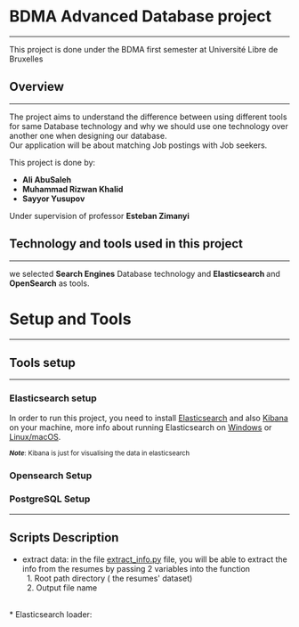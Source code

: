 # BDMA Advanced Database project
<hr>

This project is done under the BDMA first semester at Université Libre de Bruxelles

## Overview
<hr>

The project aims to understand the difference between using 
different tools for same Database technology and why we
should use one technology over another one 
when designing our database. <br>
Our application will be about matching Job postings with Job seekers.

This project is done by: <br />
* <b>Ali AbuSaleh
* Muhammad Rizwan Khalid 
* Sayyor Yusupov</b> <br/>

 Under supervision of professor <b>Esteban Zimanyi</b>


## Technology and tools used in this project
<hr>

we selected <b>Search Engines</b> 
Database technology and <b> Elasticsearch </b> and <b>OpenSearch</b>
as tools. <br> 


# Setup and Tools

<hr>

## Tools setup 
 <hr> 

### Elasticsearch setup
In order to run this project, you need to install [Elasticsearch](https://www.elastic.co/downloads/elasticsearch) 
and also [Kibana](https://www.elastic.co/downloads/kibana) on your machine, more info about running Elasticsearch on [Windows](https://www.elastic.co/guide/en/kibana/current/windows.html) or [Linux/macOS](https://www.elastic.co/guide/en/kibana/current/targz.html).

<sub>**_Note_**:  Kibana is just for visualising the data in elasticsearch <br> </sub>


### Opensearch Setup 
[//]: <> (please fill this Rizwan)


### PostgreSQL Setup
[//]: <> (please fill this Sayyor)

<hr> 

## Scripts Description
* extract data: 
in the file  [extract_info.py](extract_info.py) file, you will be able to 
extract the info from the resumes by passing 2 variables into the function
<br> &nbsp; 1. Root path directory ( the resumes' dataset)
     <br> &nbsp; 2. Output file name
 <br>
* Elasticsearch loader: 